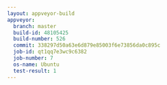 ```yaml
---
layout: appveyor-build
appveyor:
  branch: master
  build-id: 48105425
  build-number: 526
  commit: 338297d50a63e6d879e85003f6e73856da0c895c
  job-id: qt1qq7e3wc9c6382
  job-number: 7
  os-name: Ubuntu
  test-result: 1
---
```

